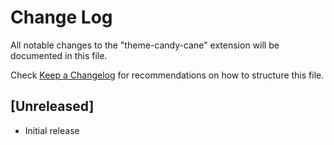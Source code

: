 # Change Log
All notable changes to the "theme-candy-cane" extension will be documented in this file.

Check [Keep a Changelog](http://keepachangelog.com/) for recommendations on how to structure this file.

## [Unreleased]
- Initial release
